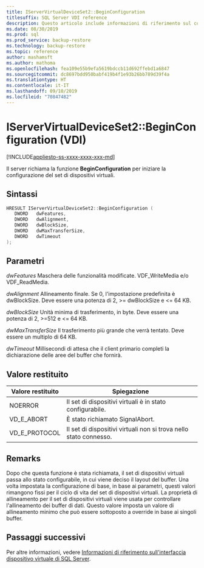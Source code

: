 ```yaml
---
title: IServerVirtualDeviceSet2::BeginConfiguration
titlesuffix: SQL Server VDI reference
description: Questo articolo include informazioni di riferimento sul comando IServerVirtualDeviceSet2::BeginConfiguration.
ms.date: 08/30/2019
ms.prod: sql
ms.prod_service: backup-restore
ms.technology: backup-restore
ms.topic: reference
author: mashamsft
ms.author: mathoma
ms.openlocfilehash: fea109e55b9efa5619bdccb11d692ffebd1a6847
ms.sourcegitcommit: dc8697bdd950babf419b4f1e93b26bb789d39f4a
ms.translationtype: HT
ms.contentlocale: it-IT
ms.lasthandoff: 09/10/2019
ms.locfileid: "70847482"
---
```

# <a name="iservervirtualdeviceset2beginconfiguration-vdi"></a>IServerVirtualDeviceSet2::BeginConfiguration (VDI)

[!INCLUDE[appliesto-ss-xxxx-xxxx-xxx-md](../../../includes/appliesto-ss-xxxx-xxxx-xxx-md.md)]

Il server richiama la funzione **BeginConfiguration** per iniziare la configurazione del set di dispositivi virtuali.

## <a name="syntax"></a>Sintassi

```c
HRESULT IServerVirtualDeviceSet2::BeginConfiguration (
   DWORD   dwFeatures,
   DWORD   dwAlignment,
   DWORD   dwBlockSize,
   DWORD   dwMaxTransferSize,
   DWORD   dwTimeout
);
```

## <a name="parameters"></a>Parametri

*dwFeatures* Maschera delle funzionalità modificate. VDF_WriteMedia e/o VDF_ReadMedia.

*dwAlignment* Allineamento finale. Se 0, l'impostazione predefinita è dwBlockSize. Deve essere una potenza di 2, >= dwBlockSize e <= 64 KB.

*dwBlockSize* Unità minima di trasferimento, in byte. Deve essere una potenza di 2, >=512 e <= 64 KB.

*dwMaxTransferSize* Il trasferimento più grande che verrà tentato. Deve essere un multiplo di 64 KB.

*dwTimeout* Millisecondi di attesa che il client primario completi la dichiarazione delle aree del buffer che fornirà.

## <a name="return-value"></a>Valore restituito

|Valore restituito | Spiegazione |
|---|---|
| NOERROR | Il set di dispositivi virtuali è in stato configurabile. |
| VD_E_ABORT | È stato richiamato SignalAbort. |
| VD_E_PROTOCOL | Il set di dispositivi virtuali non si trova nello stato connesso. |

## <a name="remarks"></a>Remarks

Dopo che questa funzione è stata richiamata, il set di dispositivi virtuali passa allo stato configurabile, in cui viene deciso il layout del buffer.
Una volta impostata la configurazione di base, in base ai parametri, questi valori rimangono fissi per il ciclo di vita del set di dispositivi virtuali. La proprietà di allineamento per il set di dispositivi virtuali viene usata per controllare l'allineamento dei buffer di dati. Questo valore imposta un valore di allineamento minimo che può essere sottoposto a override in base ai singoli buffer.

## <a name="next-steps"></a>Passaggi successivi

Per altre informazioni, vedere [Informazioni di riferimento sull'interfaccia dispositivo virtuale di SQL Server](reference-virtual-device-interface.md).